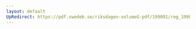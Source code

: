 ```yaml
---
layout: default
UpRedirect: https://pdf.swedeb.se/riksdagen-volumeG-pdf/199091/reg_199091/reg_199091_0392.pdf
---
```

